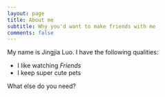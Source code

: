 ```yaml
---
layout: page
title: About me
subtitle: Why you'd want to make friends with me
comments: false
---
```


My name is Jingjia Luo. I have the following qualities:

- I like watching *Friends*
- I keep super cute pets

What else do you need?

